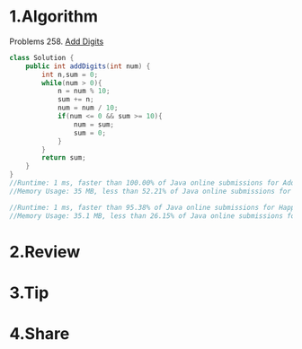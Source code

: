 # 1.Algorithm

Problems 258. [Add Digits](https://leetcode.com/problems/add-digits/)

```java
class Solution {
    public int addDigits(int num) {
        int n,sum = 0;
        while(num > 0){
            n = num % 10;
            sum += n;
            num = num / 10;
            if(num <= 0 && sum >= 10){
                num = sum;
                sum = 0;
            }
        }
        return sum;
    }   
}
//Runtime: 1 ms, faster than 100.00% of Java online submissions for Add Digits.
//Memory Usage: 35 MB, less than 52.21% of Java online submissions for Add Digits.
```



```java
//Runtime: 1 ms, faster than 95.38% of Java online submissions for Happy Number.
//Memory Usage: 35.1 MB, less than 26.15% of Java online submissions for Happy Number.

```



# 2.Review


# 3.Tip


# 4.Share